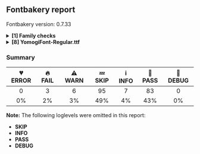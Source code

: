 ## Fontbakery report

Fontbakery version: 0.7.33

<details>
<summary><b>[1] Family checks</b></summary>
<details>
<summary>⚠ <b>WARN:</b> Is the command `ftxvalidator` (Apple Font Tool Suite) available?</summary>

* [com.google.fonts/check/ftxvalidator_is_available](https://font-bakery.readthedocs.io/en/latest/fontbakery/profiles/universal.html#com.google.fonts/check/ftxvalidator_is_available)
<pre>--- Rationale ---

There&#x27;s no reasonable (and legal) way to run the command `ftxvalidator` of the
Apple Font Tool Suite on a non-macOS machine. I.e. on GNU+Linux or Windows etc.

If Font Bakery is not running on an OSX machine, the machine running Font
Bakery could access `ftxvalidator` on OSX, e.g. via ssh or a remote procedure
call (rpc).

There&#x27;s an ssh example implementation at:
https://github.com/googlefonts/fontbakery/blob/master/prebuilt/workarounds
/ftxvalidator/ssh-implementation/ftxvalidator


</pre>

* ⚠ **WARN** Could not find ftxvalidator.

</details>
<br>
</details>
<details>
<summary><b>[8] YomogiFont-Regular.ttf</b></summary>
<details>
<summary>🔥 <b>FAIL:</b> Check name table: FONT_FAMILY_NAME entries.</summary>

* [com.google.fonts/check/name/familyname](https://font-bakery.readthedocs.io/en/latest/fontbakery/profiles/googlefonts.html#com.google.fonts/check/name/familyname)
<pre>--- Rationale ---

Checks that the family name infered from the font filename matches the string
at nameID 1 (NAMEID_FONT_FAMILY_NAME) if it conforms to RIBBI and otherwise
checks that nameID 1 is the family name + the style name.


</pre>

* 🔥 **FAIL** Entry [FONT_FAMILY_NAME(1):WINDOWS(3)] on the "name" table: Expected "Yomogi Font" but got "YomogiFont". [code: mismatch]

</details>
<details>
<summary>🔥 <b>FAIL:</b> Check name table: FULL_FONT_NAME entries.</summary>

* [com.google.fonts/check/name/fullfontname](https://font-bakery.readthedocs.io/en/latest/fontbakery/profiles/googlefonts.html#com.google.fonts/check/name/fullfontname)

* 🔥 **FAIL** Entry [FULL_FONT_NAME(4):WINDOWS(3)] on the "name" table: Expected "Yomogi Font Regular"  but got "YomogiFont Regular". [code: bad-entry]

</details>
<details>
<summary>🔥 <b>FAIL:</b> Checking correctness of monospaced metadata.</summary>

* [com.google.fonts/check/monospace](https://font-bakery.readthedocs.io/en/latest/fontbakery/profiles/name.html#com.google.fonts/check/monospace)
<pre>--- Rationale ---

There are various metadata in the OpenType spec to specify if a font is
monospaced or not. If the font is not truly monospaced, then no monospaced
metadata should be set (as sometimes they mistakenly are...)

Requirements for monospace fonts:

* post.isFixedPitch - &quot;Set to 0 if the font is proportionally spaced, non-zero
if the font is not proportionally spaced (monospaced)&quot;
  www.microsoft.com/typography/otspec/post.htm

* hhea.advanceWidthMax must be correct, meaning no glyph&#x27;s width value is
greater.
  www.microsoft.com/typography/otspec/hhea.htm

* OS/2.panose.bProportion must be set to 9 (monospace). Spec says: &quot;The PANOSE
definition contains ten digits each of which currently describes up to sixteen
variations. Windows uses bFamilyType, bSerifStyle and bProportion in the font
mapper to determine family type. It also uses bProportion to determine if the
font is monospaced.&quot;
  www.microsoft.com/typography/otspec/os2.htm#pan
  monotypecom-test.monotype.de/services/pan2

* OS/2.xAvgCharWidth must be set accurately.
  &quot;OS/2.xAvgCharWidth is used when rendering monospaced fonts, at least by
Windows GDI&quot;
  http://typedrawers.com/discussion/comment/15397/#Comment_15397

Also we should report an error for glyphs not of average width.

Please also note:
Thomas Phinney told us that a few years ago (as of December 2019), if you gave
a font a monospace flag in Panose, Microsoft Word would ignore the actual
advance widths and treat it as monospaced. Source:
https://typedrawers.com/discussion/comment/45140/#Comment_45140


</pre>

* 🔥 **FAIL** On monospaced fonts, the value of post.isFixedPitch must be set to a non-zero value (meaning 'fixed width monospaced'), but got 0 instead. [code: mono-bad-post-isFixedPitch]
* 🔥 **FAIL** On monospaced fonts, the value of OS/2.panose.bProportion must be set to 9 (proportion: monospaced), but got 0 instead. [code: mono-bad-panose-proportion]
* ⚠ **WARN** Font is monospaced but 597 glyphs (7.171171171171172%) have a different width. You should check the widths of: ['A', 'Aacute', 'Abreve', 'uni1EAE', 'uni1EB6', 'uni1EB0', 'uni1EB2', 'uni1EB4', 'Acircumflex', 'uni1EA4', 'uni1EAC', 'uni1EA6', 'uni1EA8', 'uni1EAA', 'uni0200', 'Adieresis', 'uni1EA0', 'Agrave', 'uni1EA2', 'uni0202', 'Amacron', 'Aogonek', 'Aring', 'Aringacute', 'Atilde', 'AE', 'AEacute', 'B', 'C', 'Cacute', 'Ccaron', 'Ccedilla', 'Ccircumflex', 'Cdotaccent', 'D', 'Eth', 'Dcaron', 'Dcroat', 'E', 'Eacute', 'Ebreve', 'Ecaron', 'Ecircumflex', 'uni1EBE', 'uni1EC6', 'uni1EC0', 'uni1EC2', 'uni1EC4', 'uni0204', 'Edieresis', 'Edotaccent', 'uni1EB8', 'Egrave', 'uni1EBA', 'uni0206', 'Emacron', 'Eogonek', 'uni1EBC', 'F', 'G', 'Gbreve', 'Gcaron', 'Gcircumflex', 'uni0122', 'Gdotaccent', 'H', 'Hbar', 'Hcircumflex', 'I', 'Iacute', 'Ibreve', 'Icircumflex', 'uni0208', 'Idieresis', 'Idotaccent', 'uni1ECA', 'Igrave', 'uni1EC8', 'uni020A', 'Imacron', 'Iogonek', 'Itilde', 'J', 'Jcircumflex', 'K', 'uni0136', 'L', 'Lacute', 'Lcaron', 'uni013B', 'Ldot', 'Lslash', 'M', 'N', 'Nacute', 'Ncaron', 'uni0145', 'Eng', 'Ntilde', 'O', 'Oacute', 'Obreve', 'Ocircumflex', 'uni1ED0', 'uni1ED8', 'uni1ED2', 'uni1ED4', 'uni1ED6', 'uni020C', 'Odieresis', 'uni022A', 'uni0230', 'uni1ECC', 'Ograve', 'uni1ECE', 'Ohorn', 'uni1EDA', 'uni1EE2', 'uni1EDC', 'uni1EDE', 'uni1EE0', 'Ohungarumlaut', 'uni020E', 'Omacron', 'uni01EA', 'Oslash', 'Oslashacute', 'Otilde', 'uni022C', 'OE', 'P', 'Thorn', 'Q', 'R', 'Racute', 'Rcaron', 'uni0156', 'uni0210', 'uni0212', 'S', 'Sacute', 'Scaron', 'Scedilla', 'Scircumflex', 'uni0218', 'uni018F', 'T', 'Tbar', 'Tcaron', 'uni0162', 'uni021A', 'U', 'Uacute', 'Ubreve', 'Ucircumflex', 'uni0214', 'Udieresis', 'uni1EE4', 'Ugrave', 'uni1EE6', 'Uhorn', 'uni1EE8', 'uni1EF0', 'uni1EEA', 'uni1EEC', 'uni1EEE', 'Uhungarumlaut', 'uni0216', 'Umacron', 'Uogonek', 'Uring', 'Utilde', 'V', 'W', 'Wacute', 'Wcircumflex', 'Wdieresis', 'Wgrave', 'X', 'Y', 'Yacute', 'Ycircumflex', 'Ydieresis', 'uni1EF4', 'Ygrave', 'uni1EF6', 'uni0232', 'uni1EF8', 'Z', 'Zacute', 'Zcaron', 'Zdotaccent', 'OE.rotat', 'a', 'aacute', 'abreve', 'uni1EAF', 'uni1EB7', 'uni1EB1', 'uni1EB3', 'uni1EB5', 'acircumflex', 'uni1EA5', 'uni1EAD', 'uni1EA7', 'uni1EA9', 'uni1EAB', 'uni0201', 'adieresis', 'uni1EA1', 'agrave', 'uni1EA3', 'uni0203', 'amacron', 'aogonek', 'aring', 'aringacute', 'atilde', 'ae', 'aeacute', 'b', 'c', 'cacute', 'ccaron', 'ccedilla', 'ccircumflex', 'cdotaccent', 'd', 'eth', 'dcaron', 'dcroat', 'e', 'eacute', 'ebreve', 'ecaron', 'ecircumflex', 'uni1EBF', 'uni1EC7', 'uni1EC1', 'uni1EC3', 'uni1EC5', 'uni0205', 'edieresis', 'edotaccent', 'uni1EB9', 'egrave', 'uni1EBB', 'uni0207', 'emacron', 'eogonek', 'uni1EBD', 'uni0259', 'f', 'g', 'gbreve', 'gcaron', 'gcircumflex', 'uni0123', 'gdotaccent', 'h', 'hbar', 'hcircumflex', 'i', 'dotlessi', 'iacute', 'ibreve', 'icircumflex', 'uni0209', 'idieresis', 'i.loclTRK', 'uni1ECB', 'igrave', 'uni1EC9', 'uni020B', 'imacron', 'iogonek', 'itilde', 'j', 'uni0237', 'jcircumflex', 'k', 'uni0137', 'kgreenlandic', 'l', 'lacute', 'lcaron', 'uni013C', 'ldot', 'lslash', 'm', 'n', 'nacute', 'ncaron', 'uni0146', 'eng', 'ntilde', 'o', 'oacute', 'obreve', 'ocircumflex', 'uni1ED1', 'uni1ED9', 'uni1ED3', 'uni1ED5', 'uni1ED7', 'uni020D', 'odieresis', 'uni022B', 'uni0231', 'uni1ECD', 'ograve', 'uni1ECF', 'ohorn', 'uni1EDB', 'uni1EE3', 'uni1EDD', 'uni1EDF', 'uni1EE1', 'ohungarumlaut', 'uni020F', 'omacron', 'uni01EB', 'oslash', 'oslashacute', 'otilde', 'uni022D', 'oe', 'p', 'thorn', 'q', 'r', 'racute', 'rcaron', 'uni0157', 'uni0211', 'uni0213', 's', 'sacute', 'scaron', 'scedilla', 'scircumflex', 'uni0219', 'germandbls', 't', 'tbar', 'tcaron', 'uni0163', 'uni021B', 'u', 'uacute', 'ubreve', 'ucircumflex', 'uni0215', 'udieresis', 'uni1EE5', 'ugrave', 'uni1EE7', 'uhorn', 'uni1EE9', 'uni1EF1', 'uni1EEB', 'uni1EED', 'uni1EEF', 'uhungarumlaut', 'uni0217', 'umacron', 'uogonek', 'uring', 'utilde', 'v', 'w', 'wacute', 'wcircumflex', 'wdieresis', 'wgrave', 'x', 'y', 'yacute', 'ycircumflex', 'ydieresis', 'uni1EF5', 'ygrave', 'uni1EF7', 'uni0233', 'uni1EF9', 'z', 'zacute', 'zcaron', 'zdotaccent', 'ordfeminine', 'ordmasculine', 'uniFF71', 'uniFF67', 'uniFF72', 'uniFF68', 'uniFF73', 'uniFF69', 'uniFF74', 'uniFF6A', 'uniFF75', 'uniFF6B', 'uniFF76', 'uniFF77', 'uniFF78', 'uniFF79', 'uniFF7A', 'uniFF7B', 'uniFF7C', 'uniFF7D', 'uniFF7E', 'uniFF7F', 'uniFF80', 'uniFF81', 'uniFF82', 'uniFF6F', 'uniFF83', 'uniFF84', 'uniFF85', 'uniFF86', 'uniFF87', 'uniFF88', 'uniFF89', 'uniFF8A', 'uniFF8B', 'uniFF8C', 'uniFF8D', 'uniFF8E', 'uniFF8F', 'uniFF90', 'uniFF91', 'uniFF92', 'uniFF93', 'uniFF94', 'uniFF6C', 'uniFF95', 'uniFF6D', 'uniFF96', 'uniFF6E', 'uniFF97', 'uniFF98', 'uniFF99', 'uniFF9A', 'uniFF9B', 'uniFF9C', 'uniFF66', 'uniFF9D', 'zero', 'one', 'two', 'three', 'four', 'five', 'six', 'seven', 'eight', 'nine', 'zero.zero', 'zero.lf', 'one.lf', 'two.lf', 'three.lf', 'four.lf', 'five.lf', 'six.lf', 'seven.lf', 'eight.lf', 'nine.lf', 'uni00B9', 'uni00B2', 'uni00B3', 'uni2074', 'fraction', 'onehalf', 'onequarter', 'threequarters', 'uni2164', 'period', 'comma', 'colon', 'semicolon', 'exclam', 'exclamdown', 'question', 'questiondown', 'periodcentered', 'bullet', 'asterisk', 'numbersign', 'slash', 'backslash', 'uniFF02', 'uniFF07', 'periodcentered.loclCAT.case', 'backslash.half', 'periodcentered.loclCAT', 'parenleft', 'parenright', 'braceleft', 'braceright', 'bracketleft', 'bracketright', 'uniFF62', 'uniFF63', 'hyphen', 'uni00AD', 'endash', 'emdash', 'underscore', 'quotesinglbase', 'quotedblbase', 'quotedblleft', 'quotedblright', 'quoteleft', 'quoteright', 'guillemotleft', 'guillemotright', 'guilsinglleft', 'guilsinglright', 'quotedbl', 'quotesingle', 'uniFF65', 'uniFF64', 'uniFF61', 'uni2002', 'space', 'uni00A0', 'CR', 'uni20B5', 'cent', 'colonmonetary', 'currency', 'dollar', 'dong', 'Euro', 'florin', 'franc', 'uni20B2', 'uni20AD', 'lira', 'uni20BA', 'uni20BC', 'uni20A6', 'peseta', 'uni20B1', 'uni20BD', 'uni20B9', 'sterling', 'uni20A9', 'yen', 'uni2219', 'uni2215', 'plus', 'minus', 'multiply', 'divide', 'equal', 'notequal', 'greater', 'less', 'greaterequal', 'lessequal', 'plusminus', 'approxequal', 'asciitilde', 'logicalnot', 'asciicircum', 'uni00B5', 'percent', 'uniFFE2', 'at', 'ampersand', 'paragraph', 'section', 'registered', 'degree', 'bar', 'brokenbar', 'uni02BC', 'uni02C9', 'dieresis', 'dotaccent', 'grave', 'acute', 'hungarumlaut', 'circumflex', 'caron', 'breve', 'ring', 'tilde', 'macron', 'cedilla', 'ogonek', 'uniFF9E', 'uniFF9F', 'uniFF70', 'cid00002', 'cid00003'] [code: mono-outliers]

</details>
<details>
<summary>⚠ <b>WARN:</b> Check if each glyph has the recommended amount of contours.</summary>

* [com.google.fonts/check/contour_count](https://font-bakery.readthedocs.io/en/latest/fontbakery/profiles/googlefonts.html#com.google.fonts/check/contour_count)
<pre>--- Rationale ---

Visually QAing thousands of glyphs by hand is tiring. Most glyphs can only be
constructured in a handful of ways. This means a glyph&#x27;s contour count will
only differ slightly amongst different fonts, e.g a &#x27;g&#x27; could either be 2 or 3
contours, depending on whether its double story or single story.

However, a quotedbl should have 2 contours, unless the font belongs to a
display family.

This check currently does not cover variable fonts because there&#x27;s plenty of
alternative ways of constructing glyphs with multiple outlines for each feature
in a VarFont. The expected contour count data for this check is currently
optimized for the typical construction of glyphs in static fonts.


</pre>

* ⚠ **WARN** This check inspects the glyph outlines and detects the total number of contours in each of them. The expected values are infered from the typical ammounts of contours observed in a large collection of reference font families. The divergences listed below may simply indicate a significantly different design on some of your glyphs. On the other hand, some of these may flag actual bugs in the font such as glyphs mapped to an incorrect codepoint. Please consider reviewing the design and codepoint assignment of these to make sure they are correct.

The following glyphs do not have the recommended number of contours:

Glyph name: aogonek	Contours detected: 3	Expected: 2
Glyph name: eogonek	Contours detected: 3	Expected: 2
Glyph name: Eng	Contours detected: 2	Expected: 1
Glyph name: oe	Contours detected: 4	Expected: 3
Glyph name: Uogonek	Contours detected: 2	Expected: 1
Glyph name: uogonek	Contours detected: 2	Expected: 1
Glyph name: ohorn	Contours detected: 3	Expected: 2
Glyph name: uhorn	Contours detected: 2	Expected: 1
Glyph name: uni01EA	Contours detected: 3	Expected: 2
Glyph name: uni01EB	Contours detected: 3	Expected: 2
Glyph name: Oslashacute	Contours detected: 3	Expected: 4
Glyph name: oslashacute	Contours detected: 3	Expected: 4
Glyph name: uni1E9E	Contours detected: 2	Expected: 1
Glyph name: uni1EDB	Contours detected: 4	Expected: 3
Glyph name: uni1EDD	Contours detected: 4	Expected: 3
Glyph name: uni1EDF	Contours detected: 4	Expected: 3
Glyph name: uni1EE1	Contours detected: 4	Expected: 3
Glyph name: uni1EE3	Contours detected: 4	Expected: 3
Glyph name: uni1EE9	Contours detected: 3	Expected: 2
Glyph name: uni1EEB	Contours detected: 3	Expected: 2
Glyph name: uni1EED	Contours detected: 3	Expected: 2
Glyph name: uni1EEF	Contours detected: 3	Expected: 2
Glyph name: uni1EF1	Contours detected: 3	Expected: 2
Glyph name: uni2500	Contours detected: 2	Expected: 1
Glyph name: uni2502	Contours detected: 4	Expected: 1
Glyph name: uni250C	Contours detected: 4	Expected: 1
Glyph name: uni2510	Contours detected: 4	Expected: 1
Glyph name: uni2514	Contours detected: 7	Expected: 1
Glyph name: uni2518	Contours detected: 4	Expected: 1
Glyph name: uni251C	Contours detected: 2	Expected: 1
Glyph name: uni2524	Contours detected: 9	Expected: 1
Glyph name: uni252C	Contours detected: 3	Expected: 1
Glyph name: uni2534	Contours detected: 2	Expected: 1
Glyph name: uni253C	Contours detected: 7	Expected: 1
Glyph name: Eng	Contours detected: 2	Expected: 1
Glyph name: Oslashacute	Contours detected: 3	Expected: 4
Glyph name: Uogonek	Contours detected: 2	Expected: 1
Glyph name: aogonek	Contours detected: 3	Expected: 2
Glyph name: eogonek	Contours detected: 3	Expected: 2
Glyph name: oe	Contours detected: 4	Expected: 3
Glyph name: ohorn	Contours detected: 3	Expected: 2
Glyph name: oslashacute	Contours detected: 3	Expected: 4
Glyph name: uhorn	Contours detected: 2	Expected: 1
Glyph name: uni1E9E	Contours detected: 2	Expected: 1
Glyph name: uni1EDB	Contours detected: 4	Expected: 3
Glyph name: uni1EDD	Contours detected: 4	Expected: 3
Glyph name: uni1EDF	Contours detected: 4	Expected: 3
Glyph name: uni1EE1	Contours detected: 4	Expected: 3
Glyph name: uni1EE3	Contours detected: 4	Expected: 3
Glyph name: uni1EE9	Contours detected: 3	Expected: 2
Glyph name: uni1EEB	Contours detected: 3	Expected: 2
Glyph name: uni1EED	Contours detected: 3	Expected: 2
Glyph name: uni1EEF	Contours detected: 3	Expected: 2
Glyph name: uni1EF1	Contours detected: 3	Expected: 2
Glyph name: uogonek	Contours detected: 2	Expected: 1 [code: contour-count]

</details>
<details>
<summary>⚠ <b>WARN:</b> Are there caret positions declared for every ligature?</summary>

* [com.google.fonts/check/ligature_carets](https://font-bakery.readthedocs.io/en/latest/fontbakery/profiles/googlefonts.html#com.google.fonts/check/ligature_carets)
<pre>--- Rationale ---

All ligatures in a font must have corresponding caret (text cursor) positions
defined in the GDEF table, otherwhise, users may experience issues with caret
rendering.

If using GlyphsApp, ligature carets can be set directly on canvas by accessing
the `Glyph -&gt; Set Anchors` menu option or by pressing the `Cmd+U` keyboard
shortcut.

If designing with UFOs, (as of Oct 2020) ligature carets are not yet compiled
by ufo2ft, and therefore will not build via FontMake. See
googlefonts/ufo2ft/issues/329


</pre>

* ⚠ **WARN** GDEF table is missing, but it is mandatory to declare it on fonts that provide ligature glyphs because the caret (text cursor) positioning for each ligature must be provided in this table. [code: GDEF-missing]

</details>
<details>
<summary>⚠ <b>WARN:</b> Does GPOS table have kerning information? This check skips monospaced fonts as defined by post.isFixedPitch value</summary>

* [com.google.fonts/check/gpos_kerning_info](https://font-bakery.readthedocs.io/en/latest/fontbakery/profiles/gpos.html#com.google.fonts/check/gpos_kerning_info)

* ⚠ **WARN** GPOS table lacks kerning information. [code: lacks-kern-info]

</details>
<details>
<summary>⚠ <b>WARN:</b> Do outlines contain any jaggy segments?</summary>

* [com.google.fonts/check/outline_jaggy_segments](https://font-bakery.readthedocs.io/en/latest/fontbakery/profiles/<Section: Outline Correctness Checks>.html#com.google.fonts/check/outline_jaggy_segments)
<pre>--- Rationale ---

This test heuristically detects outline segments which form a particularly
small angle, indicative of an outline error. This may cause false positives in
cases such as extreme ink traps, so should be regarded as advisory and backed
up by manual inspection.


</pre>

* ⚠ **WARN** The following glyphs have jaggy segments:
	* M.rotat: B<<477.5,457.0>-<611.0,455.0>-<727.0,447.0>>/B<<727.0,447.0>-<315.0,575.0>-<302.0,588.0>> = 13.313768063866487
	* M: B<<402.5,336.5>-<405.0,470.0>-<412.0,586.0>>/B<<412.0,586.0>-<284.0,174.0>-<271.0,161.0>> = 13.80563804237296
	* OE.rotat: B<<224.0,611.5>-<248.0,611.0>-<286.0,610.0>>/B<<286.0,610.0>-<149.0,639.0>-<149.0,703.0>> = 10.444439371249782
	* OE.rotat: B<<867.0,703.0>-<867.0,640.0>-<746.0,611.0>>/B<<746.0,611.0>-<765.0,611.0>-<784.5,611.0>> = 13.477822753241302
	* OE: B<<156.0,726.0>-<219.0,726.0>-<248.0,605.0>>/B<<248.0,605.0>-<248.0,624.0>-<248.0,643.5>> = 13.477822753241302
	* OE: B<<247.5,83.0>-<248.0,107.0>-<249.0,145.0>>/B<<249.0,145.0>-<220.0,8.0>-<156.0,8.0>> = 10.444439371249782
	* eng: L<<126.0,470.0>--<126.0,332.0>>/B<<126.0,332.0>-<142.0,400.0>-<179.0,437.0>> = 13.240519915187184
	* eta: B<<351.0,359.0>-<348.0,338.0>-<348.0,324.0>>/B<<348.0,324.0>-<358.0,367.0>-<376.5,407.5>> = 13.091893064346833
	* gamma: B<<374.0,325.0>-<370.0,261.0>-<356.0,198.0>>/B<<356.0,198.0>-<381.0,257.0>-<415.0,314.0>> = 10.434965350703013
	* m.rotat: L<<616.0,780.0>--<489.0,779.0>>/B<<489.0,779.0>-<536.0,770.0>-<565.0,745.0>> = 11.291444001117814 and 182 more. [code: found-jaggy-segments]

</details>
<details>
<summary>⚠ <b>WARN:</b> Do outlines contain any semi-vertical or semi-horizontal lines?</summary>

* [com.google.fonts/check/outline_semi_vertical](https://font-bakery.readthedocs.io/en/latest/fontbakery/profiles/<Section: Outline Correctness Checks>.html#com.google.fonts/check/outline_semi_vertical)
<pre>--- Rationale ---

This test detects line segments which are nearly, but not quite, exactly
horizontal or vertical. Sometimes such lines are created by design, but often
they are indicative of a design error.

This test is disabled for italic styles, which often contain nearly-upright
lines.


</pre>

* ⚠ **WARN** The following glyphs have semi-vertical/semi-horizontal lines:
	* .notdef: L<<128.0,771.0>--<873.0,773.0>>
	* .notdef: L<<160.0,-12.0>--<844.0,-7.0>>
	* .notdef: L<<851.0,730.0>--<150.0,727.0>>
	* .notdef: L<<866.0,-51.0>--<138.0,-56.0>>
	* A.rotat: L<<433.0,695.0>--<432.0,527.0>>
	* A: L<<164.0,292.0>--<332.0,291.0>>
	* Aacute: L<<164.0,292.0>--<332.0,291.0>>
	* Abreve: L<<164.0,292.0>--<332.0,291.0>>
	* Acircumflex: L<<164.0,292.0>--<332.0,291.0>>
	* Adieresis: L<<164.0,292.0>--<332.0,291.0>> and 20158 more. [code: found-semi-vertical]

</details>
<br>
</details>

### Summary

| 💔 ERROR | 🔥 FAIL | ⚠ WARN | 💤 SKIP | ℹ INFO | 🍞 PASS | 🔎 DEBUG |
|:-----:|:----:|:----:|:----:|:----:|:----:|:----:|
| 0 | 3 | 6 | 95 | 7 | 83 | 0 |
| 0% | 2% | 3% | 49% | 4% | 43% | 0% |

**Note:** The following loglevels were omitted in this report:
* **SKIP**
* **INFO**
* **PASS**
* **DEBUG**
